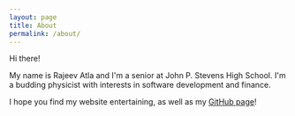 ```yaml
---
layout: page
title: About
permalink: /about/
---
```

Hi there!



My name is Rajeev Atla and I'm a senior at John P. Stevens High School. I'm a budding physicist with interests in software development and finance.

I hope you find my website entertaining, as well as my [GitHub page](https://github.com/RajeevAtla "My Github Page")!
